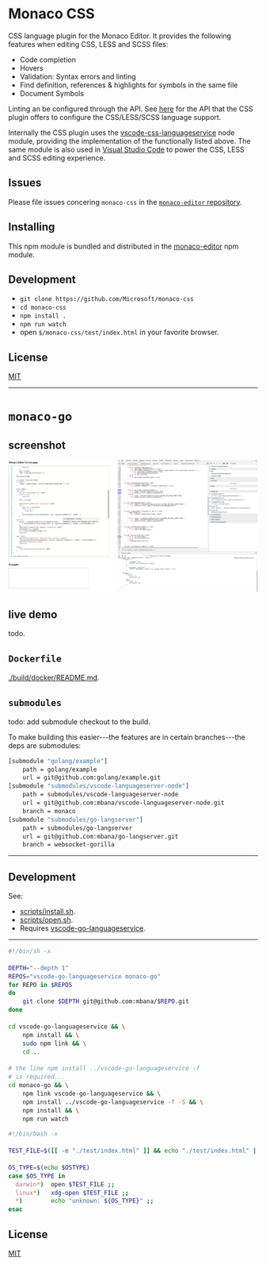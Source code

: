 # Monaco CSS

CSS language plugin for the Monaco Editor. It provides the following features when editing CSS, LESS and SCSS files:
* Code completion
* Hovers
* Validation: Syntax errors and linting
* Find definition, references & highlights for symbols in the same file
* Document Symbols

Linting an be configured through the API. See [here](https://github.com/Microsoft/monaco-css/blob/master/src/monaco.d.ts) for the API that the
CSS plugin offers to configure the CSS/LESS/SCSS language support.

Internally the CSS plugin uses the [vscode-css-languageservice](https://github.com/Microsoft/vscode-css-languageservice)
node module, providing the implementation of the functionally listed above. The same module is also used
in [Visual Studio Code](https://github.com/Microsoft/vscode) to power the CSS, LESS and SCSS editing experience.

## Issues

Please file issues concering `monaco-css` in the [`monaco-editor` repository](https://github.com/Microsoft/monaco-editor/issues).

## Installing

This npm module is bundled and distributed in the [monaco-editor](https://www.npmjs.com/package/monaco-editor) npm module.

## Development

* `git clone https://github.com/Microsoft/monaco-css`
* `cd monaco-css`
* `npm install .`
* `npm run watch`
* open `$/monaco-css/test/index.html` in your favorite browser.

## License
[MIT](https://github.com/Microsoft/monaco-css/blob/master/LICENSE.md)

---

# `monaco-go`

## screenshot

![monaco-go-lsp](/images/monaco-go-lsp.png)

## live demo

todo.

## `Dockerfile`

[./build/docker/README.md](./build/docker/README.md).

## `submodules`

todo: add submodule checkout to the build.

To make building this easier---the features are in certain branches---the deps are submodules:

```sh
[submodule "golang/example"]
	path = golang/example
	url = git@github.com:golang/example.git
[submodule "submodules/vscode-languageserver-node"]
	path = submodules/vscode-languageserver-node
	url = git@github.com:mbana/vscode-languageserver-node.git
	branch = monaco
[submodule "submodules/go-langserver"]
	path = submodules/go-langserver
	url = git@github.com:mbana/go-langserver.git
	branch = websocket-gorilla
```

---

## Development

See:

* [scripts/install.sh](scripts/install.sh).
* [scripts/open.sh](scripts/open.sh).
* Requires [vscode-go-languageservice](https://github.com/mbana/vscode-go-languageservice).

---

```sh
#!/bin/sh -x

DEPTH="--depth 1"
REPOS="vscode-go-languageservice monaco-go"
for REPO in $REPOS
do
    git clone $DEPTH git@github.com:mbana/$REPO.git
done

cd vscode-go-languageservice && \
	npm install && \
	sudo npm link && \
	cd ..

# the line npm install ../vscode-go-languageservice -f
# is required...
cd monaco-go && \
	npm link vscode-go-languageservice && \
	npm install ../vscode-go-languageservice -f -S && \
	npm install && \
	npm run watch

```

```sh
#!/bin/bash -x

TEST_FILE=$([[ -e "./test/index.html" ]] && echo "./test/index.html" || echo "monaco-go/test/index.html")

OS_TYPE=$(echo $OSTYPE)
case $OS_TYPE in
  darwin*)  open $TEST_FILE ;;
  linux*)   xdg-open $TEST_FILE ;;
  *)        echo "unknown: ${OS_TYPE}" ;;
esac
```

## License
[MIT](https://github.com/Microsoft/monaco-go/blob/master/LICENSE.md)
